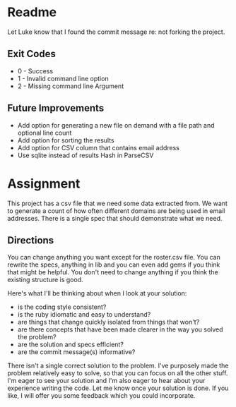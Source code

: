 # Readme

Let Luke know that I found the commit message re: not forking the project.

## Exit Codes
* 0 - Success
* 1 - Invalid command line option
* 2 - Missing command line Argument

## Future Improvements
* Add option for generating a new file on demand with a file path and optional line count
* Add option for sorting the results
* Add option for CSV column that contains email address
* Use sqlite instead of results Hash in ParseCSV

# Assignment

This project has a csv file that we need some data extracted from. We want to generate a count of how often different domains are being used in email addresses. There is a single spec that should demonstrate what we need.

## Directions

You can change anything you want except for the roster.csv file. You can rewrite the specs, anything in lib and you can even add gems if you think that might be helpful. You don't need to change anything if you think the existing structure is good.

Here's what I'll be thinking about when I look at your solution:

* is the coding style consistent?
* is the ruby idiomatic and easy to understand?
* are things that change quickly isolated from things that won't?
* are there concepts that have been made clearer in the way you solved the problem?
* are the solution and specs efficient?
* are the commit message(s) informative?

There isn't a single correct solution to the problem. I've purposely made the problem relatively easy to solve, so that you can focus on all the other stuff. I'm eager to see your solution and I'm also eager to hear about your experience writing the code. Let me know once your solution is done. If you like, I will offer you some feedback which you could incorporate.
